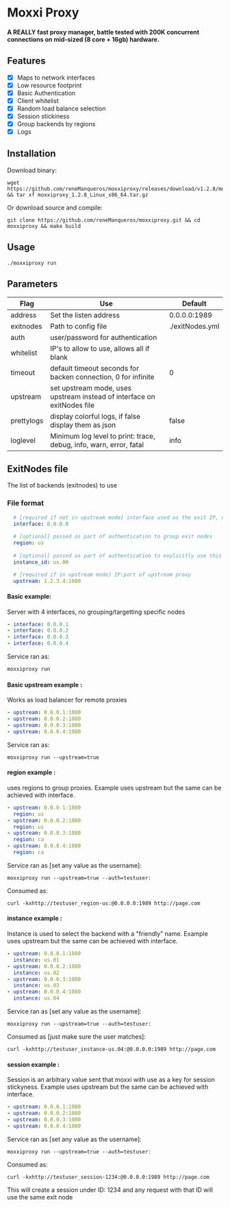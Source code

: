 # Moxxi Proxy

#### A REALLY fast proxy manager, battle tested with 200K concurrent connections on mid-sized (8 core + 16gb) hardware. 

## Features 
- [x] Maps to network interfaces 
- [x] Low resource footprint 
- [x] Basic Authentication
- [x] Client whitelist 
- [x] Random load balance selection
- [x] Session stickiness
- [x] Group backends by regions
- [x] Logs

## Installation
Download binary:
```shell
wget https://github.com/reneManqueros/moxxiproxy/releases/download/v1.2.8/moxxiproxy_1.2.8_Linux_x86_64.tar.gz && tar xf moxxiproxy_1.2.8_Linux_x86_64.tar.gz 
```

Or download source and compile:
```shell
git clone https://github.com/reneManqueros/moxxiproxy.git && cd moxxiproxy && make build
````

## Usage
 
```shell
./moxxiproxy run
```
 
## Parameters

| Flag       | Use                                                                     | Default         |
|------------|-------------------------------------------------------------------------|-----------------|
| address    | Set the listen address                                                  | 0.0.0.0:1989    |         
| exitnodes  | Path to config file                                                     | ./exitNodes.yml |         
| auth       | user/password for authentication                                        | <empty>         |         
| whitelist  | IP's to allow to use, allows all if blank                               | <empty>         |         
| timeout    | default timeout seconds for backen connection, 0 for infinite           | 0               |             
| upstream   | set upstream mode, uses upstream instead of interface on exitNodes file | <empty>         |             
| prettylogs | display colorful logs, if false display them as json                    | false           |             
| loglevel   | Minimum log level to print: trace, debug, info, warn, error, fatal      | info            |             

## ExitNodes file

The list of backends (exitnodes) to use

### File format

```yaml
  # [required if not in upstream mode] interface used as the exit IP, only works when not in upstream
  interface: 0.0.0.0
  
  # [optional] passed as part of authentication to group exit nodes
  region: us
  
  # [optional] passed as part of authentication to explicitly use this exit node
  instance_id: us.00

  # [required if in upstream mode] IP:port of upstream proxy
  upstream: 1.2.3.4:1080
```

#### Basic example:

Server with 4 interfaces, no grouping/targetting specific nodes

```yaml
- interface: 0.0.0.1
- interface: 0.0.0.2
- interface: 0.0.0.3
- interface: 0.0.0.4
```

Service ran as:
```sh
moxxiproxy run 
```

#### Basic upstream example :

Works as load balancer for remote proxies 

```yaml
- upstream: 0.0.0.1:1080
- upstream: 0.0.0.2:1080
- upstream: 0.0.0.3:1080
- upstream: 0.0.0.4:1080
```

Service ran as:
```shell
moxxiproxy run --upstream=true
```

#### region example :

uses regions to group proxies.
Example uses upstream but the same can be achieved with interface.

```yaml
- upstream: 0.0.0.1:1080
  region: us
- upstream: 0.0.0.2:1080
  region: us
- upstream: 0.0.0.3:1080
  region: ca
- upstream: 0.0.0.4:1080
  region: ca
```

Service ran as [set any value as the username]:
```shell
moxxiproxy run --upstream=true --auth=testuser:
```

Consumed as:
```shell
curl -kxhttp://testuser_region-us:@0.0.0.0:1989 http://page.com
```

#### instance example :

Instance is used to select the backend with a "friendly" name.
Example uses upstream but the same can be achieved with interface.

```yaml
- upstream: 0.0.0.1:1080
  instance: us.01
- upstream: 0.0.0.2:1080
  instance: us.02
- upstream: 0.0.0.3:1080
  instance: us.03
- upstream: 0.0.0.4:1080
  instance: us.04
```

Service ran as [set any value as the username]:
```shell
moxxiproxy run --upstream=true --auth=testuser:
```

Consumed as [just make sure the user matches]:
```shell
curl -kxhttp://testuser_instance-us.04:@0.0.0.0:1989 http://page.com
```
#### session example :

Session is an arbitrary value sent that moxxi with use as a key for session stickyness.
Example uses upstream but the same can be achieved with interface.

```yaml
- upstream: 0.0.0.1:1080
- upstream: 0.0.0.2:1080
- upstream: 0.0.0.3:1080
- upstream: 0.0.0.4:1080
```

Service ran as [set any value as the username]:
```shell
moxxiproxy run --upstream=true --auth=testuser:
```

Consumed as:
```shell
curl -kxhttp://testuser_session-1234:@0.0.0.0:1989 http://page.com
```

This will create a session under ID: 1234 and any request with that ID will use the same exit node
